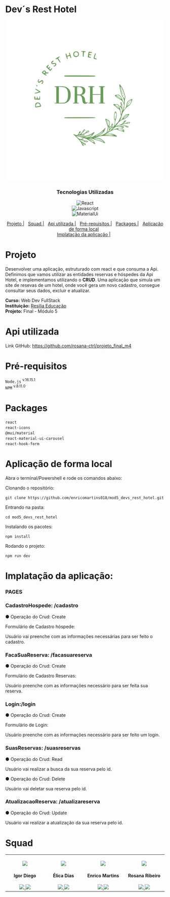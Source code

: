 # Dev´s Rest Hotel

<p align="center">
<img src="./src/assets/logo readme.svg"/>
</p>

<div align="center">

### Tecnologias Utilizadas

<img alt="React" src="https://img.shields.io/badge/react-%2320232a.svg?style=for-the-badge&logo=react&logoColor=%2361DAFB" /><br>
<img alt="Javascript" src="https://img.shields.io/badge/JavaScript-323330?style=for-the-badge&logo=javascript&logoColor=F7DF1E" /><br>
<img alt="MaterialUi" src="https://img.shields.io/badge/Material--UI-0081CB?style=for-the-badge&logo=material-ui&logoColor=white" />

</div>

<div id="inicio" align="center">
  <a href="#Projeto">Projeto  |</a>&nbsp;&nbsp;
  <a href="#Squad"> Squad  |</a>&nbsp;&nbsp;
  <a href="#Api-utilizada"> Api utilizada |</a>&nbsp;&nbsp;
  <a href="#pré-requisitos"> Pré-requisitos  |</a>&nbsp;&nbsp;
  <a href="#packages"> Packages  |</a>&nbsp;&nbsp;
  <a href="#Aplicação-de-forma-local">Aplicação de forma local</a>&nbsp;&nbsp;
</div>

<div id="inicio" align="center">
  <a href="#Implatação-da-aplicação">Implatação da aplicação  |</a>&nbsp;&nbsp;
</div>


# Projeto

Desenvolver uma aplicação, estruturado com react e que consuma a Api.<br>
Definimos que vamos utilizar as entidades reservas e hóspedes da Api Hotel, e implementamos utilizando o **CRUD**.
Uma aplicação que simula um site de resevas de um hotel, onde você gera um novo cadastro, consegue consultar seus dados, excluir e atualizar.

**Curso:** Web Dev FullStack <br> 
**Instituição:** [Resilia Educação](https://www.resilia.com.br/)  <br>
**Projeto:** Final - Módulo 5 <br>




# Api utilizada 

Link GitHub: https://github.com/rosana-ctrl/projeto_final_m4


# Pré-requisitos
`Node.js` <sup> v.16.15.1 </sup><br>
`NPM` <sup>v.8.11.0 </sup><br>

# Packages
`react`<br>
`react-icons `<br>
`@mui/material`<br>
`react-material-ui-carousel `<br>
`react-hook-form`

# Aplicação de forma local

Abra o terminal/Powershell e rode os comandos abaixo:

Clonando o repositório:
```
git clone https://github.com/enricomartins018/mod5_devs_rest_hotel.git
```

Entrando na pasta:
```
cd mod5_devs_rest_hotel
```

Instalando os pacotes:
```
npm install
```

Rodando o projeto:
```
npm run dev 
```

# Implatação da aplicação:

### PAGES

### CadastroHospede: /cadastro

● Operação do Crud: Create

Formulário de Cadastro hóspede:

Usuário vai preenche com as informações necessárias para ser feito o cadastro.

### FacaSuaReserva: /facasuareserva

● Operação do Crud: Create

Formulário de Cadastro Reservas:

Usuário preenche com as informações necessário para ser feita sua reserva.

### Login:/login

● Operação do Crud: Create

Formulário de Login:

Usuário preenche com as informações necessário para ser feito um login.

### SuasReservas: /suasreservas

● Operação do Crud: Read

Usuário vai realizar a busca da sua reserva pelo id.

● Operação do Crud: Delete

Usuário vai deletar sua reserva pelo id.

### AtualizacaoReserva: /atualizareserva

● Operação do Crud: Update

Usuário vai realizar a atualização da sua reserva pelo id.
# Squad 

<table>
  <tr>
    <td align="center"  width="180px;"> <br>
      <img src="https://avatars.githubusercontent.com/u/93949826?v=4" width="80px;">
       <h4>Igor Diego</h4> 
       <a href="https://github.com/igor-diego">
          <img src="https://cdn0.iconfinder.com/data/icons/shift-logotypes/32/Github-512.png" width="30px;">
       </a>
       <a href="https://www.linkedin.com/in/igord-reis/">
          <img src="https://cdn-icons-png.flaticon.com/512/174/174857.png" width="28px;">
       </a>
    </td>   
    <td align="center" width="180px;"> <br>
    <img src="https://avatars.githubusercontent.com/u/102865744?v=4" width="80px;">
      <h4>Élica Dias</h4>
       <a href="https://github.com/elicadv">
          <img src="https://cdn0.iconfinder.com/data/icons/shift-logotypes/32/Github-512.png" width="30px;">
       </a>
       <a href="https://www.linkedin.com/in/%C3%A9lica-dias-a4989116b/">
               <img src="https://cdn-icons-png.flaticon.com/512/174/174857.png" width="28px;">
       </a>
    </td>   
    <td align="center" width="180px;">  <br>
      <img src="https://avatars.githubusercontent.com/u/102622514?v=4" width="80px;">
      <h4>Enrico Martins</h4>
      <a href="https://github.com/enricomartins018">
         <img src="https://cdn0.iconfinder.com/data/icons/shift-logotypes/32/Github-512.png" width="30px;">
      </a>
      <a href="https://www.linkedin.com/in/enricomartins018/">
                <img src="https://cdn-icons-png.flaticon.com/512/174/174857.png" width="28px;">
      </a>
    </td>   
    <td align="center" width="180px;"> <br>
    <img src="https://avatars.githubusercontent.com/u/83434769?v=4" width="80px;">
        <h4>Rosana Ribeiro</h4>
          <a href="https://github.com/rosana-ctrl">
      <img src="https://cdn0.iconfinder.com/data/icons/shift-logotypes/32/Github-512.png" width="30px;">
      </a>
      <a href="https://www.linkedin.com/in/rosana-ribeiro-39364a35/">
               <img src="https://cdn-icons-png.flaticon.com/512/174/174857.png" width="28px;">
      </a>
    </tr>
    </table>
